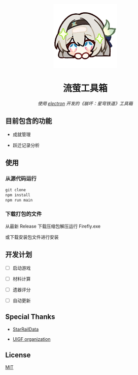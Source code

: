 <p align="center">
    <img src="./src/img/icon.png" width="200" height="200" alt="Firefly">
</p>

<div align="center">

# 流萤工具箱

_使用 [electron](https://github.com/electron/electron) 开发的《崩坏：星穹铁道》工具箱_

</div>

## 目前包含的功能

- 成就管理

- 跃迁记录分析

## 使用

### 从源代码运行

```
git clone
npm install
npm run main
```

### 下载打包的文件

从最新 Release 下载压缩包解压运行 Firefly.exe

或下载安装包文件进行安装

## 开发计划

- [ ] 启动游戏

- [ ] 材料计算

- [ ] 遗器评分

- [ ] 自动更新

## Special Thanks

- [StarRailData](https://github.com/Dimbreath/StarRailData)

- [UIGF organization](https://uigf.org)

## License

[MIT](./LICENSE)